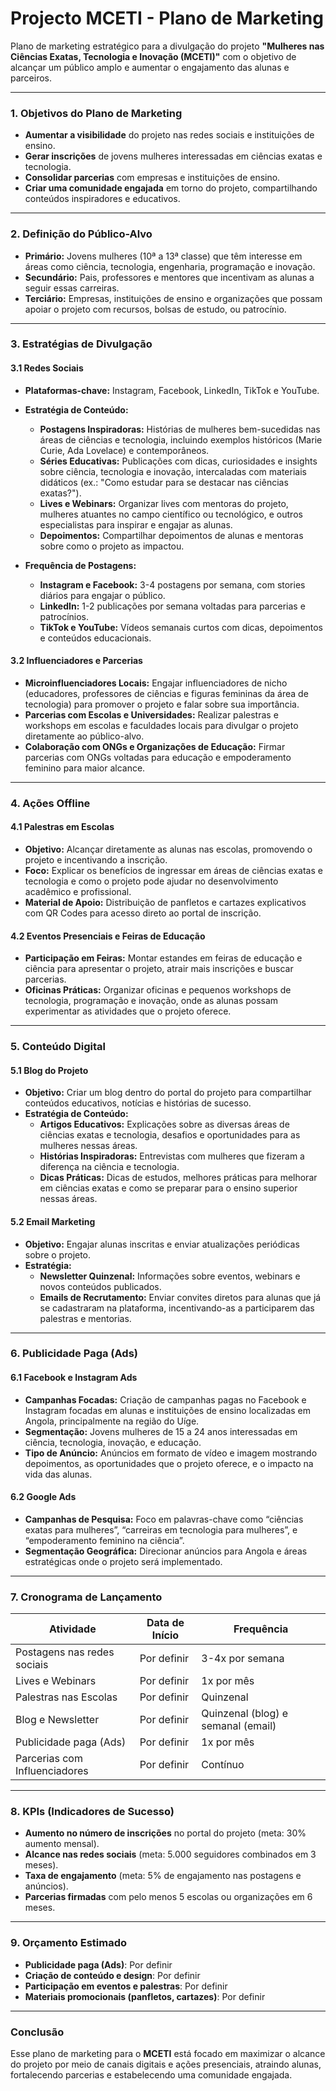 # Projecto MCETI - Plano de Marketing

Plano de marketing estratégico para a divulgação do projeto **"Mulheres nas Ciências Exatas, Tecnologia e Inovação (MCETI)"** com o objetivo de alcançar um público amplo e aumentar o engajamento das alunas e parceiros.

---

### **1. Objetivos do Plano de Marketing**

- **Aumentar a visibilidade** do projeto nas redes sociais e instituições de ensino.
- **Gerar inscrições** de jovens mulheres interessadas em ciências exatas e tecnologia.
- **Consolidar parcerias** com empresas e instituições de ensino.
- **Criar uma comunidade engajada** em torno do projeto, compartilhando conteúdos inspiradores e educativos.

---

### **2. Definição do Público-Alvo**

- **Primário:** Jovens mulheres (10ª a 13ª classe) que têm interesse em áreas como ciência, tecnologia, engenharia, programação e inovação.
- **Secundário:** Pais, professores e mentores que incentivam as alunas a seguir essas carreiras.
- **Terciário:** Empresas, instituições de ensino e organizações que possam apoiar o projeto com recursos, bolsas de estudo, ou patrocínio.

---

### **3. Estratégias de Divulgação**

#### 3.1 **Redes Sociais**

- **Plataformas-chave:** Instagram, Facebook, LinkedIn, TikTok e YouTube.
- **Estratégia de Conteúdo:**
  - **Postagens Inspiradoras:** Histórias de mulheres bem-sucedidas nas áreas de ciências e tecnologia, incluindo exemplos históricos (Marie Curie, Ada Lovelace) e contemporâneos.
  - **Séries Educativas:** Publicações com dicas, curiosidades e insights sobre ciência, tecnologia e inovação, intercaladas com materiais didáticos (ex.: "Como estudar para se destacar nas ciências exatas?").
  - **Lives e Webinars:** Organizar lives com mentoras do projeto, mulheres atuantes no campo científico ou tecnológico, e outros especialistas para inspirar e engajar as alunas.
  - **Depoimentos:** Compartilhar depoimentos de alunas e mentoras sobre como o projeto as impactou.

- **Frequência de Postagens:**
  - **Instagram e Facebook:** 3-4 postagens por semana, com stories diários para engajar o público.
  - **LinkedIn:** 1-2 publicações por semana voltadas para parcerias e patrocínios.
  - **TikTok e YouTube:** Vídeos semanais curtos com dicas, depoimentos e conteúdos educacionais.

#### 3.2 **Influenciadores e Parcerias**

- **Microinfluenciadores Locais:** Engajar influenciadores de nicho (educadores, professores de ciências e figuras femininas da área de tecnologia) para promover o projeto e falar sobre sua importância.
- **Parcerias com Escolas e Universidades:** Realizar palestras e workshops em escolas e faculdades locais para divulgar o projeto diretamente ao público-alvo.
- **Colaboração com ONGs e Organizações de Educação:** Firmar parcerias com ONGs voltadas para educação e empoderamento feminino para maior alcance.

---

### **4. Ações Offline**

#### 4.1 **Palestras em Escolas**
- **Objetivo:** Alcançar diretamente as alunas nas escolas, promovendo o projeto e incentivando a inscrição.
- **Foco:** Explicar os benefícios de ingressar em áreas de ciências exatas e tecnologia e como o projeto pode ajudar no desenvolvimento acadêmico e profissional.
- **Material de Apoio:** Distribuição de panfletos e cartazes explicativos com QR Codes para acesso direto ao portal de inscrição.

#### 4.2 **Eventos Presenciais e Feiras de Educação**
- **Participação em Feiras:** Montar estandes em feiras de educação e ciência para apresentar o projeto, atrair mais inscrições e buscar parcerias.
- **Oficinas Práticas:** Organizar oficinas e pequenos workshops de tecnologia, programação e inovação, onde as alunas possam experimentar as atividades que o projeto oferece.

---

### **5. Conteúdo Digital**

#### 5.1 **Blog do Projeto**
- **Objetivo:** Criar um blog dentro do portal do projeto para compartilhar conteúdos educativos, notícias e histórias de sucesso.
- **Estratégia de Conteúdo:**
  - **Artigos Educativos:** Explicações sobre as diversas áreas de ciências exatas e tecnologia, desafios e oportunidades para as mulheres nessas áreas.
  - **Histórias Inspiradoras:** Entrevistas com mulheres que fizeram a diferença na ciência e tecnologia.
  - **Dicas Práticas:** Dicas de estudos, melhores práticas para melhorar em ciências exatas e como se preparar para o ensino superior nessas áreas.

#### 5.2 **Email Marketing**
- **Objetivo:** Engajar alunas inscritas e enviar atualizações periódicas sobre o projeto.
- **Estratégia:**
  - **Newsletter Quinzenal:** Informações sobre eventos, webinars e novos conteúdos publicados.
  - **Emails de Recrutamento:** Enviar convites diretos para alunas que já se cadastraram na plataforma, incentivando-as a participarem das palestras e mentorias.

---

### **6. Publicidade Paga (Ads)**

#### 6.1 **Facebook e Instagram Ads**
- **Campanhas Focadas:** Criação de campanhas pagas no Facebook e Instagram focadas em alunas e instituições de ensino localizadas em Angola, principalmente na região do Uíge.
- **Segmentação:** Jovens mulheres de 15 a 24 anos interessadas em ciência, tecnologia, inovação, e educação.
- **Tipo de Anúncio:** Anúncios em formato de vídeo e imagem mostrando depoimentos, as oportunidades que o projeto oferece, e o impacto na vida das alunas.

#### 6.2 **Google Ads**
- **Campanhas de Pesquisa:** Foco em palavras-chave como “ciências exatas para mulheres”, “carreiras em tecnologia para mulheres”, e “empoderamento feminino na ciência”.
- **Segmentação Geográfica:** Direcionar anúncios para Angola e áreas estratégicas onde o projeto será implementado.

---

### **7. Cronograma de Lançamento**

| **Atividade**                  | **Data de Início** | **Frequência**              |
|---------------------------------|-------------------|-----------------------------|
| Postagens nas redes sociais     | Por definir          | 3-4x por semana             |
| Lives e Webinars                | Por definir          | 1x por mês                  |
| Palestras nas Escolas           | Por definir          | Quinzenal                   |
| Blog e Newsletter               | Por definir          | Quinzenal (blog) e semanal (email) |
| Publicidade paga (Ads)          | Por definir          | 1x por mês                  |
| Parcerias com Influenciadores   | Por definir          | Contínuo                    |

---

### **8. KPIs (Indicadores de Sucesso)**

- **Aumento no número de inscrições** no portal do projeto (meta: 30% aumento mensal).
- **Alcance nas redes sociais** (meta: 5.000 seguidores combinados em 3 meses).
- **Taxa de engajamento** (meta: 5% de engajamento nas postagens e anúncios).
- **Parcerias firmadas** com pelo menos 5 escolas ou organizações em 6 meses.

---

### **9. Orçamento Estimado**

- **Publicidade paga (Ads)**: Por definir
- **Criação de conteúdo e design**: Por definir
- **Participação em eventos e palestras**: Por definir
- **Materiais promocionais (panfletos, cartazes)**: Por definir

---

### **Conclusão**

Esse plano de marketing para o **MCETI** está focado em maximizar o alcance do projeto por meio de canais digitais e ações presenciais, atraindo alunas, fortalecendo parcerias e estabelecendo uma comunidade engajada.